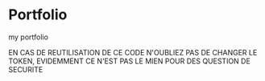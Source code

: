 # Portfolio
my portfolio


EN CAS DE REUTILISATION DE CE CODE N'OUBLIEZ PAS DE CHANGER LE TOKEN, EVIDEMMENT CE N'EST PAS LE MIEN POUR DES QUESTION DE SECURITE

